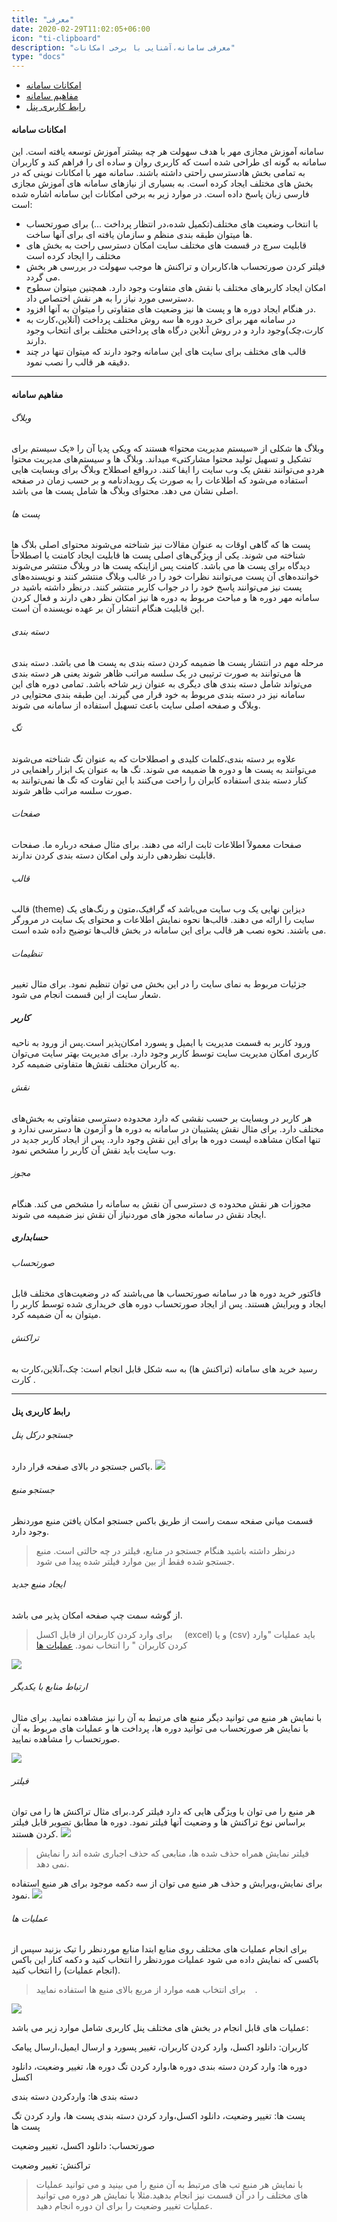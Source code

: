 ```yaml
---
title: "معرفی"
date: 2020-02-29T11:02:05+06:00
icon: "ti-clipboard"
description: "معرفی سامانه،آشنایی با برخی امکانات"
type: "docs"
---
```


- [امکانات سامانه](#امکانات-سامانه)
- [مفاهیم سامانه](#مفاهیم-سامانه)
- [رابط کاربری پنل](#رابط-کاربری-پنل)

#### امکانات سامانه

سامانه آموزش مجازی مهر با هدف سهولت هر چه بیشتر
آموزش توسعه یافته است. این سامانه به گونه ای طراحی شده است که کاربری روان و ساده ای را فراهم کند و کاربران به تمامی بخش هادسترسی راحتی داشته باشند.
سامانه مهر با امکانات نوینی که در بخش های مختلف ایجاد کرده است. به بسیاری از نیازهای سامانه های آموزش مجازی فارسی زبان پاسخ داده است.
در موارد زیر به برخی امکانات این سامانه اشاره شده است:

- با انتخاب وضعیت های مختلف(تکمیل شده،در انتظار پرداخت ...) برای صورتحساب ها میتوان طبقه بندی منظم و سازمان یافته ای برای آنها ساخت.
- قابلیت سرچ در قسمت های مختلف سایت امکان دسترسی راحت به بخش های مختلف را ایجاد کرده است
- فیلتر کردن صورتحساب ها،کاربران و تراکنش ها موجب سهولت در بررسی هر بخش می گردد.
- امکان ایجاد کاربرهای مختلف با نقش های متفاوت وجود دارد. همچنین میتوان سطوح دسترسی مورد نیاز را به هر نقش اختصاص داد.
- در هنگام ایجاد دوره ها و پست ها نیز وضعیت های متفاوتی را میتوان به آنها افزود.
- در سامانه مهر برای خرید دوره ها سه روش مختلف پرداخت (آنلاین،کارت به کارت،چک)وجود دارد و در روش آنلاین درگاه های پرداختی مختلف برای انتخاب وجود دارند.
- قالب های مختلف برای سایت های این سامانه وجود دارند که میتوان تنها در چند دقیقه هر قالب را نصب نمود.

---

#### مفاهیم سامانه

###### وبلاگ

وبلاگ ها شکلی از «سیستم مدیریت محتوا» هستند که ویکی پدیا آن را «یک سیستم برای تشکیل و تسهیل تولید محتوا مشارکتی» میداند. وبلاگ ها و سیستم‌های مدیریت محتوا هردو می‌توانند نقش یک وب سایت را ایفا کنند.
در‌واقع اصطلاح وبلاگ برای وبسایت هایی استفاده می‌شود که اطلاعات را به صورت یک رویدادنامه و بر حسب زمان در صفحه اصلی نشان می دهد.
محتوای وبلاگ ها شامل پست ها می باشد.

###### پست ها

پست ها که گاهی اوقات به عنوان مقالات نیز شناخته می‌شوند محتوای اصلی بلاگ ها شناخته می شوند. یکی از ویژگی‌های اصلی پست ها قابلیت ایجاد کامنت یا اصطلاحاً دیدگاه برای پست ها می باشد.
کامنت
پس ازاینکه پست ها در وبلاگ منتشر می‌شوند خواننده‌های آن پست می‌توانند نظرات خود را در غالب وبلاگ منتشر کنند و نویسنده‌های پست نیز می‌توانند پاسخ خود را در جواب کاربر منتشر کنند.
درنظر داشته باشید در سامانه مهر دوره ها و مباحث مربوط به دوره ها نیز امکان نظر دهی دارند و فعال کردن این قابلیت هنگام انتشار آن بر عهده
نویسنده آن است.

###### دسته بندی

مرحله مهم در انتشار پست ها ضمیمه کردن دسته بندی به پست ها می
باشد. دسته بندی ها می‌توانند به صورت ترتیبی در یک سلسه مراتب ظاهر شوند یعنی هر دسته بندی می‌تواند شامل دسته بندی های دیگری به عنوان زیر شاخه باشد.
تمامی دوره های این سامانه نیز در دسته بندی مربوط به خود قرار می گیرند. این طبقه بندی محتوایی در وبلاگ و صفحه اصلی سایت باعث تسهیل استفاده از سامانه می شوند.

###### تگ

علاوه بر دسته بندی،کلمات کلیدی و اصطلاحات که به عنوان تگ شناخته می‌شوند می‌توانند به پست ها و دوره ها ضمیمه می شوند.
تگ ها به عنوان یک ابزار راهنمایی در کنار دسته بندی استفاده کابران را راحت می‌کنند با این تفاوت که تگ ها نمی‌توانند به صورت سلسه مراتب ظاهر شوند.

###### صفحات

صفحات معمولاً اطلاعات ثابت ارائه می دهند. برای مثال صفحه درباره ما.
صفحات قابلیت نظردهی دارند ولی امکان دسته بندی کردن ندارند.

###### قالب

قالب (theme) دیزاین نهایی یک وب سایت می‌باشد که گرافیک،متون و رنگ‌های یک سایت را ارائه می دهند. قالب‌ها نحوه نمایش اطلاعات و محتوای یک سایت در مرورگر می باشند. نحوه نصب هر قالب برای این سامانه در بخش قالب‌ها توضیح داده شده است.

###### تنظیمات

جزئیات مربوط به نمای سایت را در این بخش می توان تنظیم نمود. برای مثال تغییر شعار سایت از این قسمت انجام می شود.

##### کاربر

ورود کاربر به قسمت مدیریت با ایمیل و پسورد امکان‌پذیر است.پس از ورود به ناحیه کاربری امکان مدیریت سایت توسط کاربر وجود دارد. برای مدیریت بهتر سایت می‌توان به کاربران مختلف نقش‌ها متفاوتی ضمیمه کرد.

###### نقش

هر کاربر در وبسایت بر حسب نقشی که دارد محدوده دسترسی متفاوتی به بخش‌های مختلف دارد. برای مثال نقش پشتیبان در سامانه به دوره ها و آزمون ها دسترسی ندارد و تنها امکان مشاهده لیست دوره ها برای این نقش وجود دارد. پس از ایجاد کاربر جدید در وب سایت باید نقش آن کاربر را مشخص نمود.

###### مجوز

مجوزات هر نقش محدوده ی دسترسی آن نقش به سامانه را مشخص می کند. هنگام ایجاد نقش در سامانه مجوز های موردنیاز آن نقش نیز ضمیمه می شوند.

##### حسابداری

###### صورتحساب

فاکتور خرید دوره ها در سامانه صورتحساب ها می‌باشند که در وضعیت‌های مختلف قابل ایجاد و ویرایش هستند. پس از ایجاد صورتحساب دوره های خریداری شده توسط کاربر را میتوان به آن ضمیمه کرد.

###### تراکنش

رسید خرید های سامانه (تراکنش ها) به سه شکل قابل انجام است:
چک،آنلاین،کارت به کارت .

---

#### رابط کاربری پنل

###### جستجو درکل پنل

باکس جستجو در بالای صفحه قرار دارد.
![](searchbox.png)

###### جستجو منبع

قسمت میانی صفحه سمت راست از طریق باکس جستجو امکان یافتن منبع موردنظر وجود دارد.

> <i class='fas fa-exclamation-triangle' style='font-size:20px;color:gray;margin-left:15px'></i>
> درنظر داشته باشید هنگام جستجو در منابع، فیلتر در چه حالتی است. منبع جستجو شده فقط از بین موارد فیلتر شده پیدا می شود.

###### ایجاد منبع جدید

از گوشه سمت چپ صفحه امکان پذیر می باشد.

> <i class='fas fa-info' style='font-size:20px;color:gray;margin-left:15px'></i>
> برای وارد کردن کاربران از فایل اکسل (excel) و یا (csv) باید عملیات "وارد کردن کاربران " را انتخاب نمود. [عملیات ها](#عملیات-ها)

![](searchbox2.png)

###### ارتباط منابع با یکدیگر

با نمایش هر منبع می توانید دیگر منبع های مرتبط به آن را نیز مشاهده نمایید. برای مثال با نمایش هر صورتحساب می توانید دوره ها، پرداخت ها و عملیات های مربوط به آن صورتحساب را مشاهده نمایید.

![](resource1.png)

###### فیلتر

هر منبع را می توان با ویژگی هایی که دارد فیلتر کرد.برای مثال تراکنش ها را می توان براساس نوع تراکنش ها و وضعیت آنها فیلتر نمود. دوره ها مطابق تصویر قابل فیلتر کردن هستند.
![](courseui.png)

> <i class='fas fa-exclamation-triangle' style='font-size:20px;color:gray;margin-left:15px'></i>
> فیلتر نمایش همراه حذف شده ها، منابعی که حذف اجباری شده اند را نمایش نمی دهد.

برای نمایش،ویرایش و حذف هر منبع می توان از سه دکمه موجود برای هر منبع استفاده نمود.
![](bottun.png)

###### عملیات ها

برای انجام عملیات های مختلف روی منابع ابتدا منابع موردنظر را تیک بزنید سپس از باکسی که نمایش داده می شود عملیات موردنظر را انتخاب کنید و دکمه کنار این باکس (انجام عملیات) را انتخاب کنید.

> <i class='fas fa-info' style='font-size:20px;color:gray;margin-left:15px'></i>
> برای انتخاب همه موارد از مربع بالای منبع ها استفاده نمایید.

![](choosebox.png)

عملیات های قابل انجام در بخش های مختلف پنل کاربری شامل موارد زیر می باشد:

کاربران: دانلود اکسل، وارد کردن کاربران، تغییر پسورد و ارسال ایمیل،ارسال پیامک

دوره ها: وارد کردن دسته بندی دوره ها،وارد کردن تگ دوره ها، تغییر وضعیت، دانلود اکسل

دسته بندی ها: واردکردن دسته بندی

پست ها: تغییر وضعیت، دانلود اکسل،وارد کردن دسته بندی پست ها، وارد کردن تگ پست ها

صورتحساب: دانلود اکسل، تغییر وضعیت

تراکنش: تغییر وضعیت

> <i class='fas fa-info' style='font-size:20px;color:gray;margin-left:15px'></i>
> با نمایش هر منبع تب های مرتبط به آن منبع را می بینید و می توانید عملیات های مختلف را در آن قسمت نیز انجام بدهید.مثلا با نمایش هر دوره می توانید عملیات تغییر وضعیت را برای ان دوره انجام دهید.

